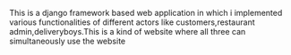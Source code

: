 This is a django framework based web application in which i implemented various functionalities of different actors like customers,restaurant admin,deliveryboys.This is a kind of website where all three can simultaneously use the website 
